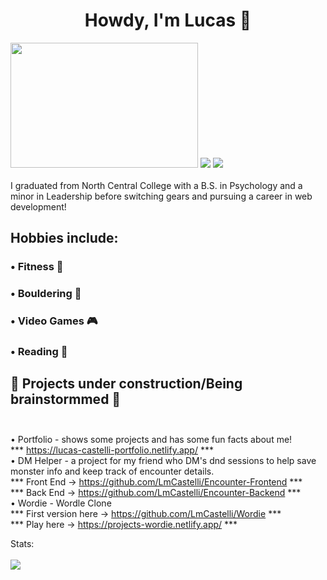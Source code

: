 <div align="center">
  <h1>Howdy, I'm Lucas 👋 </h1>
</div>

<div>
<img src="https://encrypted-tbn0.gstatic.com/images?q=tbn:ANd9GcTJdXSfitjrDp4dsBDV2dwnGIiScaMfhRf21w&usqp=CAU" height="200px" width="300px">
<img src="https://encrypted-tbn0.gstatic.com/images?q=tbn:ANd9GcQRSfVBkTRI2RGNCNcuOa6ru7E1ZuMPBhxRKQ&usqp=CAU" >
<img src="https://encrypted-tbn0.gstatic.com/images?q=tbn:ANd9GcTztMqqU9C7aF8Mc1r_mxYCgMaysDWzN3LgFg&usqp=CAU" >
</div>

<br>
I graduated from North Central College with a B.S. in Psychology and a minor in Leadership before switching gears and pursuing a career in web development!

## Hobbies include: <br>
### • Fitness 💪 <br>
### • Bouldering 🧗 <br>
### • Video Games 🎮 <br>
### • Reading 📖 <br>

## 🚧 Projects under construction/Being brainstormmed 🚧  <br> <br> 

• Portfolio - shows some projects and has some fun facts about me! <br>
*** https://lucas-castelli-portfolio.netlify.app/ *** <br>
• DM Helper - a project for my friend who DM's dnd sessions to help save monster info and keep track of encounter details. <br>
*** Front End -> https://github.com/LmCastelli/Encounter-Frontend *** <br>
*** Back End -> https://github.com/LmCastelli/Encounter-Backend *** <br>
• Wordie - Wordle Clone </br>
*** First version here -> https://github.com/LmCastelli/Wordie *** <br>
*** Play here -> https://projects-wordie.netlify.app/ *** <br>

Stats: <br> <br>
<img src="https://github-readme-stats.vercel.app/api?username=LmCastelli">
